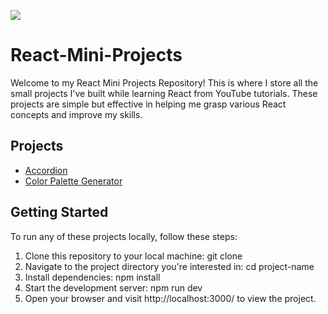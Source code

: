 ![](https://media.dev.to/cdn-cgi/image/width=1000,height=420,fit=cover,gravity=auto,format=auto/https%3A%2F%2Fdev-to-uploads.s3.amazonaws.com%2Fuploads%2Farticles%2Fvctgguy9jig4h23gz481.gif)

# React-Mini-Projects

Welcome to my React Mini Projects Repository! This is where I store all the small projects I've built while learning React from YouTube tutorials. These projects are simple but effective in helping me grasp various React concepts and improve my skills.

## Projects

- [Accordion](https://github.com/RCOM363/React-Mini-Projects/tree/main/accordion#readme)
- [Color Palette Generator](https://github.com/RCOM363/React-Mini-Projects/tree/main/colorPaletteGenerator#readme)

## Getting Started

To run any of these projects locally, follow these steps:

1. Clone this repository to your local machine: git clone <repository-url>
2. Navigate to the project directory you're interested in: cd project-name
3. Install dependencies: npm install
4. Start the development server: npm run dev
5. Open your browser and visit http://localhost:3000/ to view the project.
